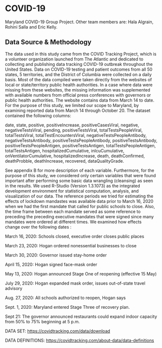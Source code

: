 # COVID-19
Maryland COVID-19 Group Project. Other team members are: Hala Algrain, Rohini Salla and Eric Kelly.

## Data Source & Methodology
The data used in this study came from the COVID Tracking Project, which is a volunteer organization launched from The Atlantic and dedicated to collecting and publishing data tracking COVID-19 outbreak throughout the United States. Data on COVID-19 testing and patient outcomes from all 50 states, 5 territories, and the District of Columbia were collected on a daily basis. Most of the data compiled were taken directly from the websites of local or state/territory public health authorities. In a case where data were missing from these websites, the missing information was supplemented with available numbers from official press conferences with governors or public health authorities. The website contains data from March 14 to date. For the purpose of this study, we limited our scope to Maryland, by examining reported data from March 14 through October 20. The dataset contained the following columns:

date, state, positive, positiveIncrease, positiveCasesViral, negative, negativeTestsViral, pending, positiveTestsViral, totalTestsPeopleViral, totalTestsViral, totalTestEncountersViral, negativeTestsPeopleAntibody, negativeTestsAntibody, positiveTestsPeopleAntibody, positiveTestsAntibody, positiveTestsPeopleAntigen,  positiveTestsAntigen,  totalTestsPeopleAntigen, totalTestsAntigen, hospitalizedCumulative, inIcuCumulative, onVentilatorCumulative, hospitalizedIncrease, death, deathConfirmed, deathProbble, deathIncrease, recovered, dataQualityGrade.

See appendix B for more description  of each variable. Furthermore, for the purpose of this study, we considered only certain variables that were found important after performing some basic data wrangling (cleansing) as seen in the results. 
We used R-Studio (Version 1.3.1073) as the integrated development environment for statistical computation, analysis, and visualization of our data. 
The reference periods we tried for estimating the effects of lockdown mandastes was available data prior to March 16, 2020 when we had the first mandate that called for public schools to close. Also, the time frame between each mandate served as some reference to preceding the preceding executive mandates that were signed since many mandates were ordered at different times. We examined how effects change over  the following  dates :

March 16, 2020: Schools closed, executive order closes public places

March 23, 2020: Hogan ordered nonessential businesses to close

March 30, 2020: Governor issued stay-home order

April 15, 2020: Hogan signed face-mask order

May 13, 2020: Hogan announced Stage One of reopening (effective 15 May)

July 29, 2020: Hogan expanded mask order, issues out-of-state travel advisory

Aug. 27, 2020: All schools authorized to reopen, Hogan says

Sept. 1, 2020: Maryland  entered  Stage Three of recovery plan.

Sept 21: The governor announced restaurants could expand indoor capacity from 50% to 75% beginning at 5 p.m. 

DATA SET: https://covidtracking.com/data/download

DATA DEFINITIONS: https://covidtracking.com/about-data/data-definitions 
 
